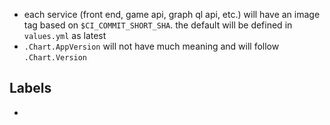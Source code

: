 -   each service (front end, game api, graph ql api, etc.) will have an image tag based on `$CI_COMMIT_SHORT_SHA`. the default will be defined in `values.yml` as latest
-   `.Chart.AppVersion` will not have much meaning and will follow `.Chart.Version`

## Labels

-
